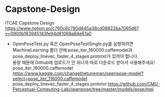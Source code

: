 # Capstone-Design
ITCAE Capstone Design  
https://www.notion.so/c760c6c780d445a38cd08822ba7065d6?v=0900b163945143fe94d81068a84e61a0  
  
- OpenPoseTest.py 혹은 OpenPoseTestSingle.py를 실행하려면  
  MachineLearning 폴더 안에 pose_iter_160000.caffemodel과 pose_deploy_linevec_faster_4_stages.prototxt가 있어야 합니다.  
  용량 때문에 Github에 업로드가 안 되니까 따로 다운로드 받아서 사용해주세요!  
  pose_iter_160000.caffemodel
  https://www.kaggle.com/changethetuneman/openpose-model?select=pose_iter_116000.caffemodel  
  pose_deploy_linevec_faster_4_stages.prototxt
  https://github.com/CMU-Perceptual-Computing-Lab/openpose/tree/master/models/pose/mpi
